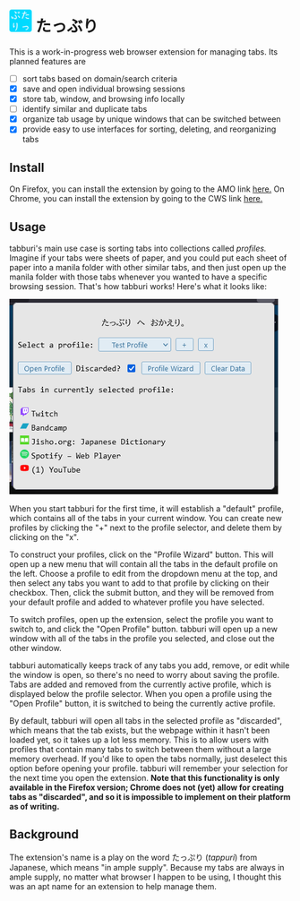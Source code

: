 # <img src="firefox/icons/border-96.png" width="40"/> たっぶり

This is a work-in-progress web browser extension for managing tabs. Its planned features are

- [ ] sort tabs based on domain/search criteria
- [X] save and open individual browsing sessions
- [X] store tab, window, and browsing info locally
- [ ] identify similar and duplicate tabs
- [X] organize tab usage by unique windows that can be switched between
- [X] provide easy to use interfaces for sorting, deleting, and reorganizing tabs

## Install

On Firefox, you can install the extension by going to the AMO link [here.](https://addons.mozilla.org/en-US/firefox/addon/tabburi/) 
On Chrome, you can install the extension by going to the CWS link [here.](https://chrome.google.com/webstore/detail/tabburi/hnaefbbodiimcnnbncinnpjlahpimhgl)

## Usage

tabburi's main use case is sorting tabs into collections called *profiles.* Imagine if your tabs were sheets of paper, and you could put each sheet of paper into a manila folder with other similar tabs, and then just open up the manila folder with those tabs whenever you wanted to have a specific browsing session. That's how tabburi works! Here's what it looks like:

![Extension screenshot](firefox/assets/ss.png "Screenshot")

When you start tabburi for the first time, it will establish a "default" profile, which contains all of the tabs in your current window. You can create new profiles by clicking the "+" next to the profile selector, and delete them by clicking on the "x".

To construct your profiles, click on the "Profile Wizard" button. This will open up a new menu that will contain all the tabs in the default profile on the left. Choose a profile to edit from the dropdown menu at the top, and then select any tabs you want to add to that profile by clicking on their checkbox. Then, click the submit button, and they will be removed from your default profile and added to whatever profile you have selected.

To switch profiles, open up the extension, select the profile you want to switch to, and click the "Open Profile" button. tabburi will open up a new window with all of the tabs in the profile you selected, and close out the other window.

tabburi automatically keeps track of any tabs you add, remove, or edit while the window is open, so there's no need to worry about saving the profile. Tabs are added and removed from the currently active profile, which is displayed below the profile selector. When you open a profile using the "Open Profile" button, it is switched to being the currently active profile.

By default, tabburi will open all tabs in the selected profile as "discarded", which means that the tab exists, but the webpage within it hasn't been loaded yet, so it takes up a lot less memory. This is to allow users with profiles that contain many tabs to switch between them without a large memory overhead. If you'd like to open the tabs normally, just deselect this option before opening your profile. tabburi will remember your selection for the next time you open the extension. **Note that this functionality is only available in the Firefox version; Chrome does not (yet) allow for creating tabs as "discarded", and so it is impossible to implement on their platform as of writing.**

## Background

The extension's name is a play on the word たっぷり (*tappuri*) from Japanese, which means "in ample supply". Because my tabs are always in ample supply, no matter what browser I happen to be using, I thought this was an apt name for an extension to help manage them.
